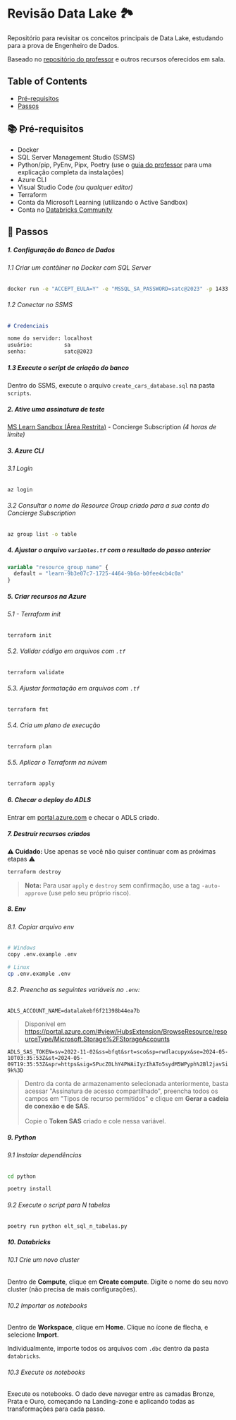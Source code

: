 # Revisão Data Lake 🏞️
Repositório para revisitar os conceitos principais de Data Lake, estudando para a prova de Engenheiro de Dados.

Baseado no [repositório do professor](https://github.com/jlsilva01/adls-azure) e outros recursos oferecidos em sala.

## Table of Contents

- [Pré-requisitos](#📚-pré-requisitos)
- [Passos](#passos)


## 📚 Pré-requisitos

- Docker
- SQL Server Management Studio (SSMS)
- Python/pip, PyEnv, Pipx, Poetry (use o [guia do professor](https://storage.satc.edu.br/arquivos/docentes/4906/20241/files/ED/Python%20ED/Python%20para%20Engenharia%20de%20Dados.pdf) para uma explicação completa da instalações)
- Azure CLI
- Visual Studio Code _(ou qualquer editor)_
- Terraform
- Conta da Microsoft Learning (utilizando o Active Sandbox)
- Conta no [Databricks Community](https://community.databricks.com/)

## 👣 Passos

##### 1. Configuração do Banco de Dados

###### 1.1 Criar um contâiner no Docker com SQL Server
```bash
docker run -e "ACCEPT_EULA=Y" -e "MSSQL_SA_PASSWORD=satc@2023" -p 1433:1433 --name satc-sql-server --hostname satc-sql-server -d mcr.microsoft.com/mssql/server:2022-latest
```

###### 1.2 Conectar no SSMS 

```markdown
# Credenciais

nome do servidor: localhost
usuário:          sa
senha:            satc@2023
```

##### 1.3 Execute o script de criação do banco

Dentro do SSMS, execute o arquivo `create_cars_database.sql` na pasta `scripts`.

##### 2. Ative uma assinatura de teste
[MS Learn Sandbox (Área Restrita)](https://learn.microsoft.com/pt-br/training/modules/develop-test-deploy-azure-functions-with-core-tools/5-exercise-publish-function-core-tools?ns-enrollment-type=learningpath&ns-enrollment-id=learn.create-serverless-applications) - Concierge Subscription _(4 horas de limite)_ 

##### 3. Azure CLI

###### 3.1 Login

```bash  copy
az login
```

###### 3.2 Consultar o nome do Resource Group criado para a sua conta do Concierge Subscription

```bash copy
az group list -o table
```

##### 4. Ajustar o arquivo `variables.tf` com o resultado do passo anterior

```terraform
variable "resource_group_name" {
  default = "learn-9b3e07c7-1725-4464-9b6a-b0fee4cb4c0a"
}
```

##### 5. Criar recursos na Azure
###### 5.1 - Terraform init

```bash
terraform init
```

###### 5.2. Validar código em arquivos com `.tf`

```bash
terraform validate
```

###### 5.3. Ajustar formatação em arquivos com `.tf`

```bash
terraform fmt
```

###### 5.4. Cria um plano de execução

```bash 
terraform plan
```

###### 5.5. Aplicar o Terraform na núvem

```bash
terraform apply
```

##### 6. Checar o deploy do ADLS

Entrar em [portal.azure.com](https://portal.azure.com/) e checar o ADLS criado.

##### 7. Destruir recursos criados

**⚠️ Cuidado:** Use apenas se você não quiser continuar com as próximas etapas ⚠️

```bash
terraform destroy
```

> <b>Nota:</b> Para usar `apply` e `destroy` sem confirmação, use a tag `-auto-approve` (use pelo seu próprio risco).

##### 8. Env

###### 8.1. Copiar arquivo env
```bash
# Windows
copy .env.example .env

# Linux
cp .env.example .env
```

###### 8.2. Preencha as seguintes variáveis no `.env`:


`ADLS_ACCOUNT_NAME=datalakebf6f21398b44ea7b`

> Disponível em https://portal.azure.com/#view/HubsExtension/BrowseResource/resourceType/Microsoft.Storage%2FStorageAccounts

`ADLS_SAS_TOKEN=sv=2022-11-02&ss=bfqt&srt=sco&sp=rwdlacupyx&se=2024-05-10T03:35:53Z&st=2024-05-09T19:35:53Z&spr=https&sig=SPucZ0LhY4PWAiIyzIhATo5sydM5WPyph%2Bl2javSi9k%3D`

> Dentro da conta de armazenamento selecionada anteriormente, basta acessar "Assinatura de acesso compartilhado", preencha todos os campos em "Tipos de recurso permitidos" e clique em **Gerar a cadeia de conexão e de SAS**. <br><br> Copie o **Token SAS** criado e cole nessa variável.

##### 9. Python

###### 9.1 Instalar dependências

```bash
cd python

poetry install
```

###### 9.2 Execute o script para N tabelas

```bash
poetry run python elt_sql_n_tabelas.py
```

##### 10. Databricks

###### 10.1 Crie um novo cluster

Dentro de **Compute**, clique em **Create compute**. Digite o nome do seu novo cluster (não precisa de mais configurações).

###### 10.2 Importar os notebooks

Dentro de **Workspace**, clique em **Home**. Clique no ícone de flecha, e selecione **Import**. 

Individualmente, importe todos os arquivos com `.dbc` dentro da pasta `databricks`.

###### 10.3 Execute os notebooks

Execute os notebooks. O dado deve navegar entre as camadas Bronze, Prata e Ouro, começando na Landing-zone e aplicando todas as transformações para cada passo.